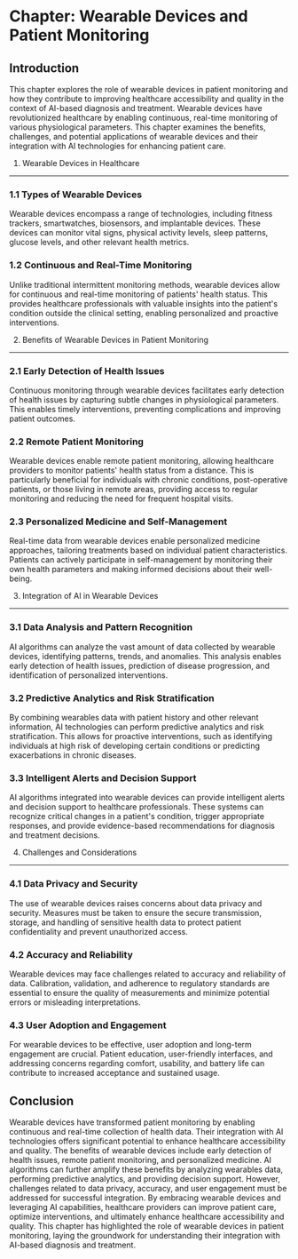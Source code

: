 Chapter: Wearable Devices and Patient Monitoring
================================================

Introduction
------------

This chapter explores the role of wearable devices in patient monitoring and how they contribute to improving healthcare accessibility and quality in the context of AI-based diagnosis and treatment. Wearable devices have revolutionized healthcare by enabling continuous, real-time monitoring of various physiological parameters. This chapter examines the benefits, challenges, and potential applications of wearable devices and their integration with AI technologies for enhancing patient care.

1. Wearable Devices in Healthcare
---------------------------------

### 1.1 Types of Wearable Devices

Wearable devices encompass a range of technologies, including fitness trackers, smartwatches, biosensors, and implantable devices. These devices can monitor vital signs, physical activity levels, sleep patterns, glucose levels, and other relevant health metrics.

### 1.2 Continuous and Real-Time Monitoring

Unlike traditional intermittent monitoring methods, wearable devices allow for continuous and real-time monitoring of patients' health status. This provides healthcare professionals with valuable insights into the patient's condition outside the clinical setting, enabling personalized and proactive interventions.

2. Benefits of Wearable Devices in Patient Monitoring
-----------------------------------------------------

### 2.1 Early Detection of Health Issues

Continuous monitoring through wearable devices facilitates early detection of health issues by capturing subtle changes in physiological parameters. This enables timely interventions, preventing complications and improving patient outcomes.

### 2.2 Remote Patient Monitoring

Wearable devices enable remote patient monitoring, allowing healthcare providers to monitor patients' health status from a distance. This is particularly beneficial for individuals with chronic conditions, post-operative patients, or those living in remote areas, providing access to regular monitoring and reducing the need for frequent hospital visits.

### 2.3 Personalized Medicine and Self-Management

Real-time data from wearable devices enable personalized medicine approaches, tailoring treatments based on individual patient characteristics. Patients can actively participate in self-management by monitoring their own health parameters and making informed decisions about their well-being.

3. Integration of AI in Wearable Devices
----------------------------------------

### 3.1 Data Analysis and Pattern Recognition

AI algorithms can analyze the vast amount of data collected by wearable devices, identifying patterns, trends, and anomalies. This analysis enables early detection of health issues, prediction of disease progression, and identification of personalized interventions.

### 3.2 Predictive Analytics and Risk Stratification

By combining wearables data with patient history and other relevant information, AI technologies can perform predictive analytics and risk stratification. This allows for proactive interventions, such as identifying individuals at high risk of developing certain conditions or predicting exacerbations in chronic diseases.

### 3.3 Intelligent Alerts and Decision Support

AI algorithms integrated into wearable devices can provide intelligent alerts and decision support to healthcare professionals. These systems can recognize critical changes in a patient's condition, trigger appropriate responses, and provide evidence-based recommendations for diagnosis and treatment decisions.

4. Challenges and Considerations
--------------------------------

### 4.1 Data Privacy and Security

The use of wearable devices raises concerns about data privacy and security. Measures must be taken to ensure the secure transmission, storage, and handling of sensitive health data to protect patient confidentiality and prevent unauthorized access.

### 4.2 Accuracy and Reliability

Wearable devices may face challenges related to accuracy and reliability of data. Calibration, validation, and adherence to regulatory standards are essential to ensure the quality of measurements and minimize potential errors or misleading interpretations.

### 4.3 User Adoption and Engagement

For wearable devices to be effective, user adoption and long-term engagement are crucial. Patient education, user-friendly interfaces, and addressing concerns regarding comfort, usability, and battery life can contribute to increased acceptance and sustained usage.

Conclusion
----------

Wearable devices have transformed patient monitoring by enabling continuous and real-time collection of health data. Their integration with AI technologies offers significant potential to enhance healthcare accessibility and quality. The benefits of wearable devices include early detection of health issues, remote patient monitoring, and personalized medicine. AI algorithms can further amplify these benefits by analyzing wearables data, performing predictive analytics, and providing decision support. However, challenges related to data privacy, accuracy, and user engagement must be addressed for successful integration. By embracing wearable devices and leveraging AI capabilities, healthcare providers can improve patient care, optimize interventions, and ultimately enhance healthcare accessibility and quality. This chapter has highlighted the role of wearable devices in patient monitoring, laying the groundwork for understanding their integration with AI-based diagnosis and treatment.

